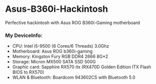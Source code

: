 # Asus-B360i-Hackintosh
  Perfective hackintosh with Asus ROG B360i-Gaming motherboard
### My DeviceInfo:
* CPU: Intel i5-9500 (6 Cores/6 Threads) 3.0Ghz  
* Motherboard: Asus ROG b360i-gaming  
* Memory: Kingston Fury RGB DDR4 2666 8G*2  
* Storage: Micron MX500 SATA SSD 500G  
* Graphic card: Sapphire RX570 itx (RX470D Golden Edition ITX Flash BIOS to RX570)  
* WLAN & Bluetooth: Boardcom 943602CS with Bluetooth 5.0  

